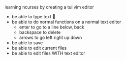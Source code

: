 learning ncurses by creating a tui vim editor

- be able to type text  
- be able to do normal functions on a normal text editor
  - enter to go to a line below, back
  - backspace to delete
  - arrows to go left right up down
- be able to save
- be able to edit current files
- be able to edit files WITH text editor
